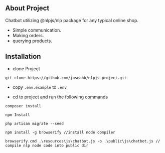## About Project

Chatbot utilizing @nlpjs/nlp package for any typical online shop.

- Simple communication.
- Making orders.
- querying products.
## Installation

- clone Project
```
git clone https://github.com/joseahb/nlpjs-project.git

```
- copy  ```.env.example``` to ```.env``` 

- cd to project and run the following commands

```
composer install

npm Install

php artisan migrate --seed

npm install -g browserify //install node compiler

browserify.cmd .\resources\js\chatbot.js -o .\public\js\chatbot.js // compile nlp node code into public dir

```
